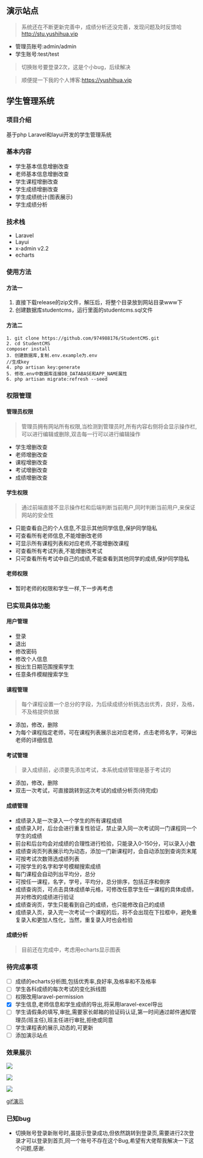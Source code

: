 ## 演示站点
> 系统还在不断更新完善中，成绩分析还没完善，发现问题及时反馈哈
http://stu.yushihua.vip

- 管理员账号:admin/admin
- 学生账号:test/test

> 切换账号要登录2次，这是个小bug，后续解决

> 顺便提一下我的个人博客:https://yushihua.vip

## 学生管理系统
### 项目介绍
基于php Laravel和layui开发的学生管理系统

### 基本内容
- 学生基本信息增删改查
- 老师基本信息增删改查
- 学生课程增删改查
- 学生成绩增删改查
- 学生成绩统计(图表展示)
- 学生成绩分析

### 技术栈
- Laravel
- Layui
- x-admin v2.2
- echarts

### 使用方法
#### 方法一
1. 直接下载release的zip文件，解压后，将整个目录放到网站目录www下
2. 创建数据库studentcms，运行里面的studentcms.sql文件
#### 方法二
```
1. git clone https://github.com/974988176/StudentCMS.git
2. cd StudentCMS
composer install
3. 创建数据库,复制.env.example为.env
//生成key
4. php artisan key:generate
5. 修改.env中数据库连接DB_DATABASE和APP_NAME属性
6. php artisan migrate:refresh --seed
```

### 权限管理
#### 管理员权限
> 管理员拥有网站所有权限,当检测到管理员时,所有内容右侧将会显示操作栏,可以进行编辑或删除,双击每一行可以进行编辑操作
- 学生增删改查
- 老师增删改查
- 课程增删改查
- 考试增删改查
- 成绩增删改查

#### 学生权限
> 通过前端直接不显示操作栏和后端判断当前用户,同时判断当前用户,来保证网站的安全性
- 只能查看自己的个人信息,不显示其他同学信息,保护同学隐私
- 可查看所有老师信息,不能增删改老师
- 可显示所有课程列表和对应老师,不能增删改课程
- 可查看所有考试列表,不能增删改考试
- 只可查看所有考试中自己的成绩,不能查看到其他同学的成绩,保护同学隐私

#### 老师权限
- 暂时老师的权限和学生一样,下一步再考虑

### 已实现具体功能
#### 用户管理
- 登录
- 退出
- 修改密码
- 修改个人信息
- 按出生日期范围搜索学生
- 任意条件模糊搜索学生

#### 课程管理
> 每个课程设置一个总分的字段，为后续成绩分析挑选出优秀，良好，及格，不及格提供依据
- 添加，修改，删除
- 为每个课程指定老师，可在课程列表展示出对应老师，点击老师名字，可弹出老师的详细信息

#### 考试管理
> 录入成绩前，必须要先添加考试，本系统成绩管理是基于考试的
- 添加，修改，删除
- 双击一次考试，可直接跳转到这次考试的成绩分析页(待完成)

#### 成绩管理
- 成绩录入是一次录入一个学生的所有课程成绩
- 成绩录入时，后台会进行重复性验证，禁止录入同一次考试同一门课程同一个学生的成绩
- 前台和后台均会对成绩的合理性进行检验，只能录入0-150分，可以录入小数
- 成绩查询页列表展示均为动态，添加一门新课程时，会自动添加到查询页末尾
- 可按考试次数筛选成绩列表
- 可按学生的名字和学号模糊搜索成绩
- 每门课程会自动列出平均分，总分
- 可按任一课程，名字，学号，平均分，总分排序，包括正序和倒序
- 成绩查询页，可点击具体成绩单元格，可修改任意学生任一课程的具体成绩，并对修改的成绩进行验证
- 成绩查询页，学生只能看到自己的成绩，也只能修改自己的成绩
- 成绩录入页，录入完一次考试一个课程的后，将不会出现在下拉框中，避免重复录入和更加人性化，当然，重复录入时也会检验

#### 成绩分析
> 目前还在完成中，考虑用echarts显示图表

### 待完成事项
- [ ] 成绩的echarts分析图,包括优秀率,良好率,及格率和不及格率
- [ ] 学生各科成绩的每次考试的变化拆线图
- [ ] 权限改用laravel-permission
- [x] 学生信息,老师信息和学生成绩的导出,将采用laravel-excel导出
- [ ] 学生请假条的填写,审批,需要家长邮箱的验证码认证,第一时间通过邮件通知管理员(班主任),班主任进行审批,拒绝或同意
- [ ] 学生课程表的展示,动态的,可更新
- [ ] 添加演示站点

### 效果展示

![](https://cdn.jsdelivr.net/gh/974988176/PicsBed/2020/Snipaste_2020-09-11_20-54-48.png)

![](https://cdn.jsdelivr.net/gh/974988176/PicsBed/2020/Snipaste_2020-09-11_20-55-14.png)

![](https://cdn.jsdelivr.net/gh/974988176/PicsBed/2020/20200913031338.png)


[gif演示](https://cdn.jsdelivr.net/gh/974988176/PicsBed/2020/laravel_studentcms.gif)


### 已知bug
- 切换账号登录新账号时,虽提示登录成功,但依然跳转到登录页,需要进行2次登录才可以登录到首页,同一个账号不存在这个Bug,希望有大佬帮我解决一下这个问题,感谢.
